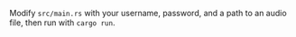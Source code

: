 Modify `src/main.rs` with your username, password, and a path to an audio file, then run with `cargo run`.
